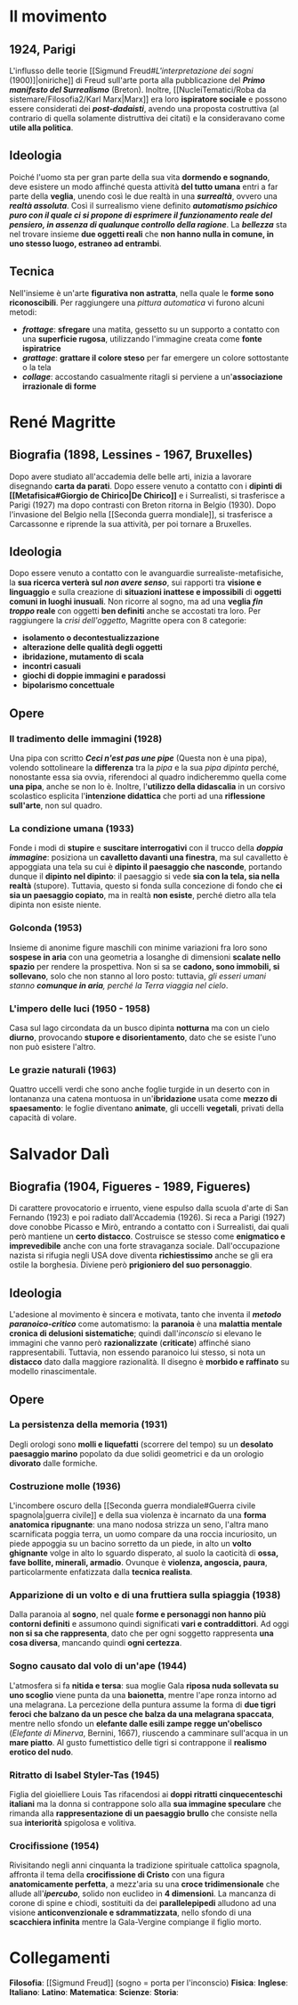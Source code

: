 # Il movimento
## 1924, Parigi
L'influsso delle teorie [[Sigmund Freud#*L'interpretazione dei sogni* (1900)]|oniriche]] di Freud sull'arte porta alla pubblicazione del ***Primo manifesto del Surrealismo*** (Breton). Inoltre, [[NucleiTematici/Roba da sistemare/Filosofia2/Karl Marx|Marx]] era loro **ispiratore sociale** e possono essere considerati dei ***post-dadaisti***, avendo una proposta costruttiva (al contrario di quella solamente distruttiva dei citati) e la consideravano come **utile alla politica**.
## Ideologia
Poiché l'uomo sta per gran parte della sua vita **dormendo e sognando**, deve esistere un modo affinché questa attività **del tutto umana** entri a far parte della **veglia**, unendo così le due realtà in una ***surrealtà***, ovvero una ***realtà assoluta***. Così il surrealismo viene definito ***automatismo psichico puro con il quale ci si propone di esprimere il funzionamento reale del pensiero, in assenza di qualunque controllo della ragione***. La ***bellezza*** sta nel trovare insieme **due oggetti reali** che **non hanno nulla in comune, in uno stesso luogo, estraneo ad entrambi**.
## Tecnica
Nell'insieme è un'arte **figurativa non astratta**, nella quale le **forme sono riconoscibili**. Per raggiungere una *pittura automatica* vi furono alcuni metodi:
- ***frottage***: **sfregare** una matita, gessetto su un supporto a contatto con una **superficie rugosa**, utilizzando l'immagine creata come **fonte ispiratrice**
- ***grattage***: **grattare il colore steso** per far emergere un colore sottostante o la tela
- ***collage***: accostando casualmente ritagli si perviene a un'**associazione irrazionale di forme**
# René Magritte
## Biografia (1898, Lessines - 1967, Bruxelles)
Dopo avere studiato all'accademia delle belle arti, inizia a lavorare disegnando **carta da parati**. Dopo essere venuto a contatto con i **dipinti di [[Metafisica#Giorgio de Chirico|De Chirico]]** e i Surrealisti, si trasferisce a Parigi (1927) ma dopo contrasti con Breton ritorna in Belgio (1930). Dopo l'invasione del Belgio nella [[Seconda guerra mondiale]], si trasferisce a Carcassonne e riprende la sua attività, per poi tornare a Bruxelles.
## Ideologia
Dopo essere venuto a contatto con le avanguardie surrealiste-metafisiche, la **sua ricerca verterà sul *non avere senso***, sui rapporti tra **visione e linguaggio** e sulla creazione di **situazioni inattese e impossibili** di **oggetti comuni in luoghi inusuali**. Non ricorre al sogno, ma ad una **veglia *fin troppo* reale** con oggetti **ben definiti** anche se accostati tra loro. Per raggiungere la *crisi dell'oggetto*, Magritte opera con 8 categorie:
- **isolamento o decontestualizzazione**
- **alterazione delle qualità degli oggetti**
- **ibridazione, mutamento di scala**
- **incontri casuali**
- **giochi di doppie immagini e paradossi**
- **bipolarismo concettuale**
## Opere
### Il tradimento delle immagini (1928)
Una pipa con scritto ***Ceci n'est pas une pipe*** (Questa non è una pipa), volendo sottolineare la **differenza** tra la *pipa* e la sua *pipa dipinta* perché, nonostante essa sia ovvia, riferendoci al quadro indicheremmo quella come **una pipa**, anche se non lo è. Inoltre, l'**utilizzo della didascalia** in un corsivo scolastico esplicita l'**intenzione didattica** che porti ad una **riflessione sull'arte**, non sul quadro.
### La condizione umana (1933)
Fonde i modi di **stupire** e **suscitare interrogativi** con il trucco della ***doppia immagine***: posiziona un **cavalletto davanti una finestra**, ma sul cavalletto è appoggiata una tela su cui è **dipinto il paesaggio che nasconde**, portando dunque il **dipinto nel dipinto**: il paesaggio si vede **sia con la tela, sia nella realtà** (stupore). Tuttavia, questo si fonda sulla concezione di fondo che **ci sia un paesaggio copiato**, ma in realtà **non esiste**, perché dietro alla tela dipinta non esiste niente.
### Golconda (1953)
Insieme di anonime figure maschili con minime variazioni fra loro sono **sospese in aria** con una geometria a losanghe di dimensioni **scalate nello spazio** per rendere la prospettiva. Non si sa se **cadono, sono immobili, si sollevano**, solo che non stanno al loro posto: tuttavia, *gli esseri umani stanno **comunque in aria**, perché la Terra viaggia nel cielo*.
### L'impero delle luci (1950 - 1958)
Casa sul lago circondata da un busco dipinta **notturna** ma con un cielo **diurno**, provocando **stupore e disorientamento**, dato che se esiste l'uno non può esistere l'altro.
### Le grazie naturali (1963)
Quattro uccelli verdi che sono anche foglie turgide in un deserto con in lontananza una catena montuosa in un'**ibridazione** usata come **mezzo di spaesamento**: le foglie diventano **animate**, gli uccelli **vegetali**, privati della capacità di volare.
# Salvador Dalì
## Biografia (1904, Figueres - 1989, Figueres)
Di carattere provocatorio e irruento, viene espulso dalla scuola d'arte di San Fernando (1923) e poi radiato dall'Accademia (1926). Si reca a Parigi (1927) dove conobbe Picasso e Mirò, entrando a contatto con i Surrealisti, dai quali però mantiene un **certo distacco**. Costruisce se stesso come **enigmatico e imprevedibile** anche con una forte stravaganza sociale. Dall'occupazione nazista si rifugia negli USA dove diventa **richiestissimo** anche se gli era ostile la borghesia. Diviene però **prigioniero del suo personaggio**.
## Ideologia
L'adesione al movimento è sincera e motivata, tanto che inventa il ***metodo paranoico-critico*** come automatismo: la **paranoia** è una **malattia mentale cronica di delusioni sistematiche**; quindi dall'*inconscio* si elevano le immagini che vanno però **razionalizzate** (**criticate**) affinché siano rappresentabili. Tuttavia, non essendo paranoico lui stesso, si nota un **distacco** dato dalla maggiore razionalità. Il disegno è **morbido e raffinato** su modello rinascimentale.
## Opere
### La persistenza della memoria (1931)
Degli orologi sono **molli e liquefatti** (scorrere del tempo) su un **desolato paesaggio marino** popolato da due solidi geometrici e da un orologio **divorato** dalle formiche.
### Costruzione molle (1936)
L'incombere oscuro della [[Seconda guerra mondiale#Guerra civile spagnola|guerra civile]] e della sua violenza è incarnato da una **forma anatomica ripugnante**: una mano nodosa strizza un seno, l'altra mano scarnificata poggia terra, un uomo compare da una roccia incuriosito, un piede appoggia su un bacino sorretto da un piede, in alto un **volto ghignante** volge in alto lo sguardo disperato, al suolo la caoticità di **ossa, fave bollite, minerali, armadio**. Ovunque è **violenza, angoscia, paura**, particolarmente enfatizzata dalla **tecnica realista**.
### Apparizione di un volto e di una fruttiera sulla spiaggia (1938)
Dalla paranoia al **sogno**, nel quale **forme e personaggi non hanno più contorni definiti** e assumono quindi significati **vari e contraddittori**. Ad oggi **non si sa che rappresenta**, dato che per ogni soggetto rappresenta **una cosa diversa**, mancando quindi **ogni certezza**.
### Sogno causato dal volo di un'ape (1944)
L'atmosfera si fa **nitida e tersa**: sua moglie Gala **riposa nuda sollevata su uno scoglio** viene punta da una **baionetta**, mentre l'ape ronza intorno ad una melagrana. La percezione della puntura assume la forma di **due tigri feroci che balzano da un pesce che balza da una melagrana spaccata**, mentre nello sfondo un **elefante dalle esili zampe regge un'obelisco** (*Elefante di Minerva*, Bernini, 1667), riuscendo a camminare sull'acqua in un **mare piatto**. Al gusto fumettistico delle tigri si contrappone il **realismo erotico del nudo**.
### Ritratto di Isabel Styler-Tas (1945)
Figlia del gioielliere Louis Tas rifacendosi ai **doppi ritratti cinquecenteschi italiani** ma la donna si contrappone solo alla **sua immagine speculare** che rimanda alla **rappresentazione di un paesaggio brullo** che consiste nella sua **interiorità** spigolosa e volitiva. 
### Crocifissione (1954)
Rivisitando negli anni cinquanta la tradizione spirituale cattolica spagnola, affronta il tema della **crocifissione di Cristo** con una figura **anatomicamente perfetta**, a mezz'aria su una **croce tridimensionale** che allude all'***ipercubo***, solido non euclideo in **4 dimensioni**. La mancanza di corone di spine e chiodi, sostituiti da dei **parallelepipedi** alludono ad una visione **anticonvenzionale e sdrammatizzata**, nello sfondo di una **scacchiera infinita** mentre la Gala-Vergine compiange il figlio morto.
# Collegamenti
**Filosofia**: [[Sigmund Freud]] (sogno = porta per l'inconscio)
**Fisica**:
**Inglese**:
**Italiano**:
**Latino**:
**Matematica**:
**Scienze**:
**Storia**:
